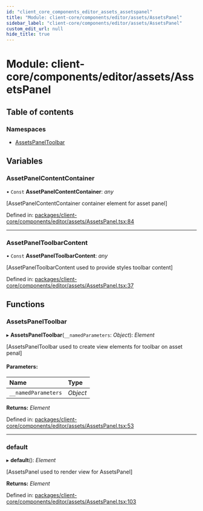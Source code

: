 ```yaml
---
id: "client_core_components_editor_assets_assetspanel"
title: "Module: client-core/components/editor/assets/AssetsPanel"
sidebar_label: "client-core/components/editor/assets/AssetsPanel"
custom_edit_url: null
hide_title: true
---
```


# Module: client-core/components/editor/assets/AssetsPanel

## Table of contents

### Namespaces

- [AssetsPanelToolbar](client_core_components_editor_assets_assetspanel.assetspaneltoolbar.md)

## Variables

### AssetPanelContentContainer

• `Const` **AssetPanelContentContainer**: *any*

[AssetPanelContentContainer container element for asset panel]

Defined in: [packages/client-core/components/editor/assets/AssetsPanel.tsx:84](https://github.com/xr3ngine/xr3ngine/blob/9d253dc38/packages/client-core/components/editor/assets/AssetsPanel.tsx#L84)

___

### AssetPanelToolbarContent

• `Const` **AssetPanelToolbarContent**: *any*

[AssetPanelToolbarContent used to provide styles toolbar content]

Defined in: [packages/client-core/components/editor/assets/AssetsPanel.tsx:37](https://github.com/xr3ngine/xr3ngine/blob/9d253dc38/packages/client-core/components/editor/assets/AssetsPanel.tsx#L37)

## Functions

### AssetsPanelToolbar

▸ **AssetsPanelToolbar**(`__namedParameters`: *Object*): *Element*

[AssetsPanelToolbar used to create view elements for toolbar on asset penal]

#### Parameters:

Name | Type |
:------ | :------ |
`__namedParameters` | *Object* |

**Returns:** *Element*

Defined in: [packages/client-core/components/editor/assets/AssetsPanel.tsx:53](https://github.com/xr3ngine/xr3ngine/blob/9d253dc38/packages/client-core/components/editor/assets/AssetsPanel.tsx#L53)

___

### default

▸ **default**(): *Element*

[AssetsPanel used to render view for AssetsPanel]

**Returns:** *Element*

Defined in: [packages/client-core/components/editor/assets/AssetsPanel.tsx:103](https://github.com/xr3ngine/xr3ngine/blob/9d253dc38/packages/client-core/components/editor/assets/AssetsPanel.tsx#L103)
